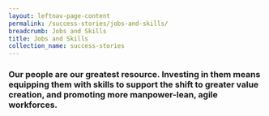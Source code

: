 ```yaml
---
layout: leftnav-page-content
permalink: /success-stories/jobs-and-skills/
breadcrumb: Jobs and Skills
title: Jobs and Skills
collection_name: success-stories
---
```


### Our people are our greatest resource. Investing in them means equipping them with skills to support the shift to greater value creation, and promoting more manpower-lean, agile workforces.
